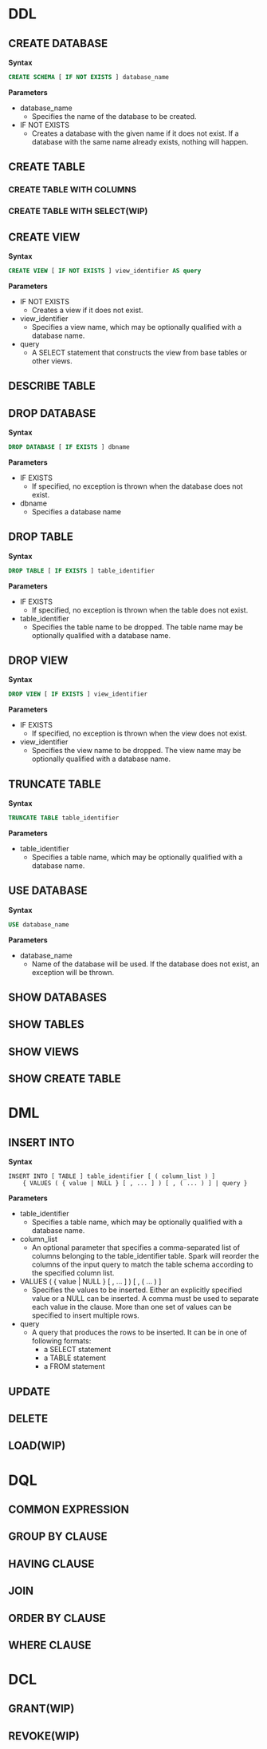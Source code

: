 # DDL

## CREATE DATABASE

**Syntax**

```sql
CREATE SCHEMA [ IF NOT EXISTS ] database_name
```

**Parameters**

- database_name
  - Specifies the name of the database to be created.
- IF NOT EXISTS
  - Creates a database with the given name if it does not exist. If a database with the same name already exists, nothing will happen.

## CREATE TABLE

### CREATE TABLE WITH COLUMNS

### CREATE TABLE WITH SELECT(WIP)

## CREATE VIEW

**Syntax**

```sql
CREATE VIEW [ IF NOT EXISTS ] view_identifier AS query
```

**Parameters**

- IF NOT EXISTS
  - Creates a view if it does not exist.
- view_identifier
  - Specifies a view name, which may be optionally qualified with a database name.
- query
  - A SELECT statement that constructs the view from base tables or other views.

## DESCRIBE TABLE

## DROP DATABASE

**Syntax**

```sql
DROP DATABASE [ IF EXISTS ] dbname
```

**Parameters**

- IF EXISTS
  - If specified, no exception is thrown when the database does not exist.
- dbname
  - Specifies a database name

## DROP TABLE

**Syntax**

```sql
DROP TABLE [ IF EXISTS ] table_identifier
```

**Parameters**

- IF EXISTS
  - If specified, no exception is thrown when the table does not exist.
- table_identifier
  - Specifies the table name to be dropped. The table name may be optionally qualified with a database name.

## DROP VIEW

**Syntax**

```sql
DROP VIEW [ IF EXISTS ] view_identifier
```

**Parameters**

- IF EXISTS
  - If specified, no exception is thrown when the view does not exist.
- view_identifier
  - Specifies the view name to be dropped. The view name may be optionally qualified with a database name.

## TRUNCATE TABLE

**Syntax**

```sql
TRUNCATE TABLE table_identifier
```

**Parameters**

- table_identifier
  - Specifies a table name, which may be optionally qualified with a database name.

## USE DATABASE

**Syntax**

```sql
USE database_name
```

**Parameters**

- database_name
  - Name of the database will be used. If the database does not exist, an exception will be thrown.

## SHOW DATABASES

## SHOW TABLES

## SHOW VIEWS

## SHOW CREATE TABLE

# DML

## INSERT INTO

**Syntax**

```
INSERT INTO [ TABLE ] table_identifier [ ( column_list ) ]
    { VALUES ( { value | NULL } [ , ... ] ) [ , ( ... ) ] | query }
```

**Parameters**

- table_identifier
  - Specifies a table name, which may be optionally qualified with a database name.
- column_list
  - An optional parameter that specifies a comma-separated list of columns belonging to the table_identifier table. Spark will reorder the columns of the input query to match the table schema according to the specified column list.
- VALUES ( { value | NULL } [ , … ] ) [ , ( … ) ]
  - Specifies the values to be inserted. Either an explicitly specified value or a NULL can be inserted. A comma must be used to separate each value in the clause. More than one set of values can be specified to insert multiple rows.
- query
  - A query that produces the rows to be inserted. It can be in one of following formats:
    - a SELECT statement
    - a TABLE statement
    - a FROM statement

## UPDATE

## DELETE

## LOAD(WIP)

# DQL

## COMMON EXPRESSION

## GROUP BY CLAUSE

## HAVING CLAUSE

## JOIN

## ORDER BY CLAUSE

## WHERE CLAUSE

# DCL

## GRANT(WIP)

## REVOKE(WIP)
